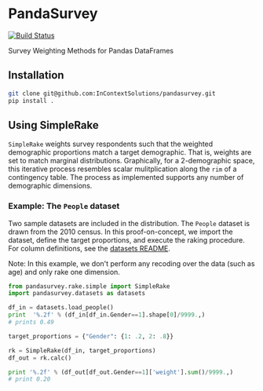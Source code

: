 # PandaSurvey

[![Build Status](https://api.shippable.com/projects/53fe43eedc23a7d6063a9b61/badge/master)](https://www.shippable.com/projects/53fe43eedc23a7d6063a9b61)

Survey Weighting Methods for Pandas DataFrames

## Installation

```bash
git clone git@github.com:InContextSolutions/pandasurvey.git
pip install .
```

## Using SimpleRake

`SimpleRake` weights survey respondents such that the weighted demographic proportions match a target demographic. That is, weights are set to match marginal distributions. Graphically, for a 2-demographic space, this iterative process resembles scalar mulitplication along the `rim` of a contingency table. The process as implemented supports any number of demographic dimensions.

### Example: The `People` dataset

Two sample datasets are included in the distribution. The `People` dataset is drawn from the 2010 census. In this proof-on-concept, we import the dataset, define the target proportions, and execute the raking procedure. For column definitions, see the [datasets README](https://github.com/InContextSolutions/pandasurvey/blob/master/pandasurvey/datasets/README.md).

Note: In this example, we don't perform any recoding over the data (such as age) and only rake one dimension.

```python
from pandasurvey.rake.simple import SimpleRake
import pandasurvey.datasets as datasets

df_in = datasets.load_people()
print  '%.2f' % (df_in[df_in.Gender==1].shape[0]/9999.,)
# prints 0.49

target_proportions = {"Gender": {1: .2, 2: .8}}

rk = SimpleRake(df_in, target_proportions)
df_out = rk.calc()

print '%.2f' % (df_out[df_out.Gender==1]['weight'].sum()/9999.,)
# print 0.20
```
